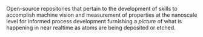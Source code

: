 Open-source repositories that pertain to the development of skills to accomplish machine vision and measurement of properties at the nanoscale level for informed process development furnishing a *picture* of what is happening in near realtime as atoms are being deposited or etched.


